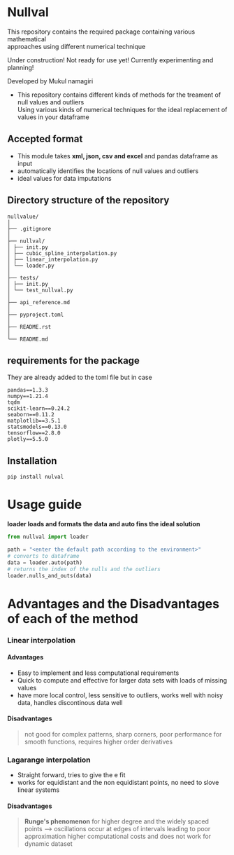 # Nullval
This repository contains the required package containing various mathematical \
approaches using different numerical technique


Under construction! Not ready for use yet! Currently experimenting and planning!

Developed by Mukul namagiri

+ This repository contains different kinds of methods for the treament of null values 
and outliers\
Using various kinds of numerical techniques for the ideal replacement of values in your dataframe 
## Accepted format 
+ This module takes **xml, json, csv and excel** and pandas dataframe as input
+ automatically identifies the locations of null values and outliers 
+ ideal values for data imputations 

## Directory structure of the repository


```
nullvalue/
│
├── .gitignore
│
├── nullval/
│ ├── init.py
│ ├── cubic_spline_interpolation.py
│ ├── linear_interpolation.py
│ └── loader.py
│
├── tests/
│ ├── init.py
│ └── test_nullval.py
│
├── api_reference.md
│
├── pyproject.toml
│
├── README.rst
│
└── README.md
```
## requirements for the package 

They are already added to the toml file but in case 
```
pandas==1.3.3
numpy==1.21.4
tqdm
scikit-learn==0.24.2
seaborn==0.11.2
matplotlib==3.5.1
statsmodels==0.13.0
tensorflow==2.8.0
plotly==5.5.0
```
## Installation

```
pip install nulval
```

# Usage guide
 **loader loads and formats the data and auto fins the ideal solution**

```python
from nullval import loader

path = "<enter the default path according to the environment>"
# converts to dataframe
data = loader.auto(path)
# returns the index of the nulls and the outliers 
loader.nulls_and_outs(data)
```


# Advantages and the Disadvantages of each of the method
### Linear interpolation 
#### Advantages
+ Easy to implement and less computational requirements
+ Quick to compute and effective for larger data sets with loads of missing values
+ have more local control, less sensitive to outliers, works well with noisy data, handles discontinous data well
#### Disadvantages
> not good for complex patterns, sharp corners, poor performance for smooth functions, requires higher order derivatives 
### Lagarange interpolation 
+ Straight forward, tries to give the e fit
+ works for equidistant and the non equidistant points, no need to slove linear systems
#### Disadvantages 
> **Runge's phenomenon** for higher degree and the widely spaced points --> oscillations occur at edges of intervals leading to poor approximation
> higher computational costs and does not work for dynamic dataset 
